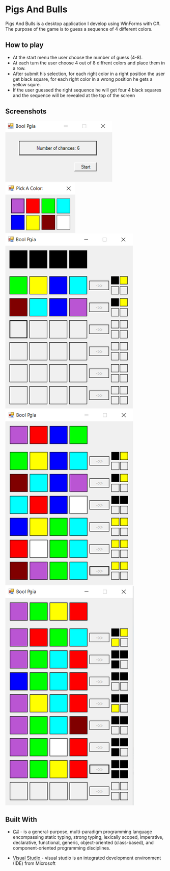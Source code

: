 ﻿# Pigs And Bulls

Pigs And Bulls is a desktop application I develop using WinForms with C#.
The purpose of the game is to guess a sequence of 4 different colors.

## How to play
* At the start menu the user choose the number of guess (4-8).
* At each turn the user choose 4 out of 8 diffrent colors and place them in a row. 
* After submit his selection, for each right color in a right position the user get black square, for each right color in a wrong position he gets a yellow squre.
* If the user guessed the right sequence he will get four 4 black squares and the sequence will be revealed at the top of the screen

## Screenshots

![Start Menu](Screenshots/menu.png) 
![Picke Color](Screenshots/pickColor.png) ![Game](Screenshots/game.png)
![Game](Screenshots/lose.png)
![Game](Screenshots/win.png)

## Built With

* [C#](https://docs.microsoft.com/en-us/dotnet/csharp/) -  is a general-purpose, multi-paradigm programming language encompassing static typing, strong typing, lexically scoped, imperative, declarative, functional, generic, object-oriented (class-based), and component-oriented programming disciplines.

* [Visual Studio ](https://visualstudio.microsoft.com/) - visual studio is  an integrated development environment (IDE) from Microsoft


```
